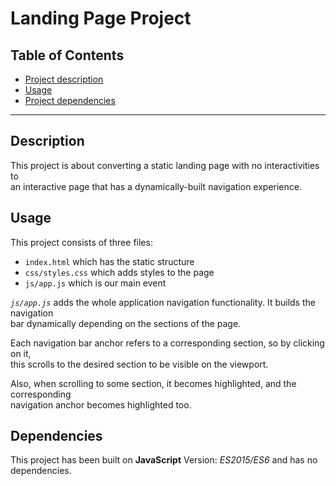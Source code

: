 # Landing Page Project

## Table of Contents

* [Project description](#Description)
* [Usage](#Usage)
* [Project dependencies](#Dependencies)

---

## Description

This project is about converting a static landing page with no interactivities to  
an interactive page that has a dynamically-built navigation experience.

## Usage

This project consists of three files:  
* `index.html` which has the static structure
* `css/styles.css` which adds styles to the page
* `js/app.js` which is our main event

*`js/app.js`* adds the whole application navigation functionality. It builds the navigation   
bar dynamically depending on the sections of the page.

Each navigation bar anchor refers to a corresponding section, so by clicking on it,  
this scrolls to the desired section to be visible on the viewport.

Also, when scrolling to some section, it becomes highlighted, and the corresponding  
navigation anchor becomes highlighted too.

## Dependencies

This project has been built on **JavaScript** Version: *ES2015/ES6* and has no dependencies.